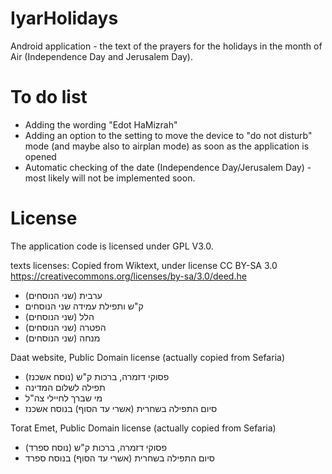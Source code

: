 # IyarHolidays
Android application - the text of the prayers for the holidays in the month of Air (Independence Day and Jerusalem Day).
# To do list
- Adding the wording "Edot HaMizrah"
- Adding an option to the setting to move the device to "do not disturb" mode (and maybe also to airplan mode) as soon as the application is opened
- Automatic checking of the date (Independence Day/Jerusalem Day) - most likely will not be implemented soon.
# License
The application code is licensed under GPL V3.0.

texts licenses:
Copied from Wiktext, under license
CC BY-SA 3.0
https://creativecommons.org/licenses/by-sa/3.0/deed.he

- ערבית (שני הנוסחים)
- ק"ש ותפילת עמידה שני הנוסחים
- הלל (שני הנוסחים)
- הפטרה (שני הנוסחים)
- מנחה (שני הנוסחים)

Daat website, Public Domain license
(actually copied from Sefaria)

- פסוקי דזמרה, ברכות ק"ש (נוסח אשכנז)
- תפילה לשלום המדינה
- מי שברך לחיילי צה"ל
- סיום התפילה בשחרית (אשרי עד הסוף) בנוסח אשכנז

Torat Emet, Public Domain license
(actually copied from Sefaria)
- פסוקי דזמרה, ברכות ק"ש (נוסח ספרד)
- סיום התפילה בשחרית (אשרי עד הסוף) בנוסח ספרד
